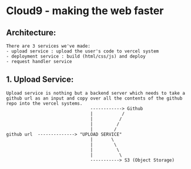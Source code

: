 # Cloud9 - making the web faster

## Architecture:
    There are 3 services we've made:
    - upload service : upload the user's code to vercel system
    - deployment service : build (html/css/js) and deploy 
    - request handler service 

## 1. Upload Service:
    Upload service is nothing but a backend server which needs to take a github url as an input and copy over all the contents of the github repo into the vercel systems.
                                    ------------> Github 
                                    |           /
                                    |          /
                                    |         /
                                    |        /
    github url  --------------> "UPLOAD SERVICE"
                                    |       \
                                    |        \
                                    |         \
                                    |          \
                                    -----------> S3 (Object Storage)